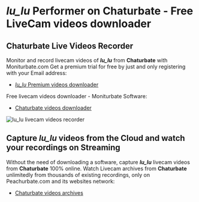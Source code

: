 # _lu_lu_ Performer on Chaturbate - Free LiveCam videos downloader

## Chaturbate Live Videos Recorder

Monitor and record livecam videos of **_lu_lu_** from **Chaturbate** with Moniturbate.com
Get a premium trial for free by just and only registering with your Email address:
* [_lu_lu_ Premium videos downloader](https://moniturbate.com/request-demo-licence-key.html)

Free livecam videos downloader - Moniturbate Software:
* [Chaturbate videos downloader](https://moniturbate.com/moniturbate-download-software.html)

![_lu_lu_ livecam videos recorder](https://peachurnet.com/templates/moniturbate-software.png)


## Capture _lu_lu_ videos from the Cloud and watch your recordings on Streaming

Without the need of downloading a software, capture **_lu_lu_** livecam videos from **Chaturbate** 100% online.
Watch Livecam archives from **Chaturbate** unlimitedly from thousands of existing recordings, only on Peachurbate.com and its websites network:
* [Chaturbate videos archives](https://peachurnet.com/)